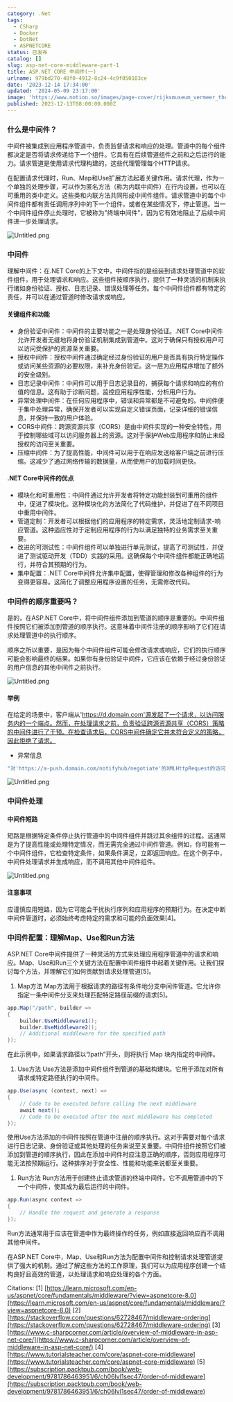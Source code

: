 ```yaml
---
category: .Net
tags:
  - CSharp
  - Docker
  - DotNet
  - ASPNETCORE
status: 已发布
catalog: []
slug: asp-net-core-middleware-part-1
title: ASP.NET CORE 中间件(一)
urlname: 979bd270-48f0-4912-8c24-4c9f050183ce
date: '2023-12-14 17:34:00'
updated: '2024-05-09 23:17:00'
image: 'https://www.notion.so/images/page-cover/rijksmuseum_vermeer_the_milkmaid.jpg'
published: 2023-12-13T08:00:00.000Z
---
```


### 什么是中间件？


中间件被集成到应用程序管道中，负责监督请求和响应的处理。管道中的每个组件都决定是否将请求传递给下一个组件。它具有在后续管道组件之前和之后运行的能力。请求管道是使用请求代理构建的，这些代理管理每个HTTP请求。


在配置请求代理时，Run、Map和Use扩展方法起着关键作用。请求代理，作为一个单独的处理步骤，可以作为匿名方法（称为内联中间件）在行内设置，也可以在可重用的类中定义。这些类和内联方法共同形成中间件组件。请求管道中的每个中间件组件都有责任调用序列中的下一个组件，或者在某些情况下，停止管道。当一个中间件组件停止处理时，它被称为"终端中间件"，因为它有效地阻止了后续中间件进一步处理请求。


![Untitled.png](https://prod-files-secure.s3.us-west-2.amazonaws.com/5d24fe63-e567-4804-86f9-9fdc62e13082/da807807-d02d-4fa1-86b6-db45e4678714/Untitled.png?X-Amz-Algorithm=AWS4-HMAC-SHA256&X-Amz-Content-Sha256=UNSIGNED-PAYLOAD&X-Amz-Credential=ASIAZI2LB466YGKBC3TN%2F20250131%2Fus-west-2%2Fs3%2Faws4_request&X-Amz-Date=20250131T213306Z&X-Amz-Expires=3600&X-Amz-Security-Token=IQoJb3JpZ2luX2VjEL3%2F%2F%2F%2F%2F%2F%2F%2F%2F%2FwEaCXVzLXdlc3QtMiJGMEQCIAiCFdnPwLIh4Q%2F5T3gHmeZ0RxSW5Ircz%2BnqM3t9tb8KAiA9PAAE7HCS9dmUOgdEuzc7Km4qk5yHy39DUXHIqk6D6CqIBAjG%2F%2F%2F%2F%2F%2F%2F%2F%2F%2F8BEAAaDDYzNzQyMzE4MzgwNSIMud0BykNsNjavupB8KtwDvu5qU7FmqR41gRQQXmXqdSYZHt0OssCGcigy3VES%2BIjXuqnDtWC8IZxVsVyxo2GdCJGZYzljyQlsHd1s3KJuZiIJttxbulpTNtghSMLIsxMJEEfTtttArrozXpuuXErqGysZq8f77oIP84IyVQKrfb2fh7XH47dtMNcER2LcZdH4KPmmphGyUyTmcLtadUdsogdeV7Hh%2BmZ3EO%2FVvCCMF%2FmQiumqtM1mhJB4j6bq9z0Zzvc8EJMKUEIFrGOUwmONlDs5eWhqXCz92A7SZUjULHlaQ2GuoD8NtZfdfYNa5RDZmUH9odj%2BQQiSO0L9mqZV6taTO%2FZKd2v9xx49Uzqtgy3YbluSI9rKbXfIOlnikir7U9LWgwiOkqn8fq1CSFUvvQRQTfHYnowYjB2Q25MFLwxMoKfphbnR84mLSQjUAeJEv%2BTZ8c%2F%2BGZBHk4TDxECH0nWuRJbXqWWwXx5Ju%2FdAcgiUQIBzyvl65i3C7SPmTvquo%2Bhrw8r1p6Q9iHU3tKEGDaOykyPPNed9MSU6NiIzoACtTgjA0dl1l%2BzLnbueKUKGdFu%2F2r6rLZ9CzTBJC6m7QE20kaUAvXl4pNBn1bo0NlfXLVDV8SeTQD2lbd5JutS6C443ky29%2FsHip8Mwz%2Fj0vAY6pgGL45x5BUrGNKNz%2B5PZgvMAcTSJOpgx%2BQ9jOCYmVIinBM2QTVyHSJKap%2B7j2f%2BOiMbbKs%2B2AZcbw8x4N8bN5uz4yCEB%2BrrA%2B0gGkpnLompp1QgUJNKNrHOX8C4%2FSnbaR4JZZp5UfleJ4VRyvCCVZmYYA%2FPVd00JnbPia8tMRpl4ofF%2B9zI9BpTIVbtu0t4MEL83P8OMpFdaCtvQ%2FxqTxI70kT351qE%2B&X-Amz-Signature=9a9b76cb978f4aefaad589c0fdabe367f6ff6005236bd019be0a678bc08048e9&X-Amz-SignedHeaders=host&x-id=GetObject)


### 中间件


理解中间件：在.NET Core的上下文中，中间件指的是组装到请求处理管道中的软件组件，用于处理请求和响应。这些组件按顺序执行，提供了一种灵活的机制来执行诸如身份验证、授权、日志记录、错误处理等任务。每个中间件组件都有特定的责任，并可以在通过管道时修改请求或响应。


#### 关键组件和功能

- 身份验证中间件：中间件的主要功能之一是处理身份验证。.NET Core中间件允许开发者无缝地将身份验证机制集成到管道中。这对于确保只有授权用户可以访问受保护的资源至关重要。
- 授权中间件：授权中间件通过确定经过身份验证的用户是否具有执行特定操作或访问某些资源的必要权限，来补充身份验证。这一层为应用程序增加了额外的安全级别。
- 日志记录中间件：中间件可以用于日志记录目的，捕获每个请求和响应的有价值的信息。这有助于诊断问题，监控应用程序性能，分析用户行为。
- 异常处理中间件：在任何应用程序中，错误和异常都是不可避免的。中间件便于集中处理异常，确保开发者可以实现自定义错误页面，记录详细的错误信息，并保持一致的用户体验。
- CORS中间件：跨源资源共享（CORS）是由中间件实现的一种安全特性，用于控制哪些域可以访问服务器上的资源。这对于保护Web应用程序和防止未经授权的访问至关重要。
- 压缩中间件：为了提高性能，中间件可以用于在响应发送给客户端之前进行压缩。这减少了通过网络传输的数据量，从而使用户的加载时间更快。

#### .NET Core中间件的优点

- 模块化和可重用性：中间件通过允许开发者将特定功能封装到可重用的组件中，促进了模块化。这种模块化的方法简化了代码维护，并促进了在不同项目中重用中间件。
- 管道定制：开发者可以根据他们的应用程序的特定需求，灵活地定制请求-响应管道。这种适应性对于定制应用程序的行为以满足独特的业务需求至关重要。
- 改进的可测试性：中间件组件可以单独进行单元测试，提高了可测试性，并促进了测试驱动开发（TDD）实践的采用。这确保每个中间件组件都能正确地运行，并符合其预期的行为。
- 集中配置：.NET Core中间件允许集中配置，使得管理和修改各种组件的行为变得更容易。这简化了调整应用程序设置的任务，无需修改代码。

### 中间件的顺序重要吗？


是的，在ASP.NET Core中，将中间件组件添加到管道的顺序是重要的。中间件组件按照它们被添加到管道的顺序执行。这意味着中间件注册的顺序影响了它们在请求处理管道中的执行顺序。


顺序之所以重要，是因为每个中间件组件可能会修改请求或响应，它们的执行顺序可能会影响最终的结果。如果你有身份验证中间件，它应该在依赖于经过身份验证的用户信息的其他中间件之前执行。


![Untitled.png](https://prod-files-secure.s3.us-west-2.amazonaws.com/5d24fe63-e567-4804-86f9-9fdc62e13082/24f795a2-1c5a-4a6b-a0d8-2afb160076f1/Untitled.png?X-Amz-Algorithm=AWS4-HMAC-SHA256&X-Amz-Content-Sha256=UNSIGNED-PAYLOAD&X-Amz-Credential=ASIAZI2LB466YGKBC3TN%2F20250131%2Fus-west-2%2Fs3%2Faws4_request&X-Amz-Date=20250131T213305Z&X-Amz-Expires=3600&X-Amz-Security-Token=IQoJb3JpZ2luX2VjEL3%2F%2F%2F%2F%2F%2F%2F%2F%2F%2FwEaCXVzLXdlc3QtMiJGMEQCIAiCFdnPwLIh4Q%2F5T3gHmeZ0RxSW5Ircz%2BnqM3t9tb8KAiA9PAAE7HCS9dmUOgdEuzc7Km4qk5yHy39DUXHIqk6D6CqIBAjG%2F%2F%2F%2F%2F%2F%2F%2F%2F%2F8BEAAaDDYzNzQyMzE4MzgwNSIMud0BykNsNjavupB8KtwDvu5qU7FmqR41gRQQXmXqdSYZHt0OssCGcigy3VES%2BIjXuqnDtWC8IZxVsVyxo2GdCJGZYzljyQlsHd1s3KJuZiIJttxbulpTNtghSMLIsxMJEEfTtttArrozXpuuXErqGysZq8f77oIP84IyVQKrfb2fh7XH47dtMNcER2LcZdH4KPmmphGyUyTmcLtadUdsogdeV7Hh%2BmZ3EO%2FVvCCMF%2FmQiumqtM1mhJB4j6bq9z0Zzvc8EJMKUEIFrGOUwmONlDs5eWhqXCz92A7SZUjULHlaQ2GuoD8NtZfdfYNa5RDZmUH9odj%2BQQiSO0L9mqZV6taTO%2FZKd2v9xx49Uzqtgy3YbluSI9rKbXfIOlnikir7U9LWgwiOkqn8fq1CSFUvvQRQTfHYnowYjB2Q25MFLwxMoKfphbnR84mLSQjUAeJEv%2BTZ8c%2F%2BGZBHk4TDxECH0nWuRJbXqWWwXx5Ju%2FdAcgiUQIBzyvl65i3C7SPmTvquo%2Bhrw8r1p6Q9iHU3tKEGDaOykyPPNed9MSU6NiIzoACtTgjA0dl1l%2BzLnbueKUKGdFu%2F2r6rLZ9CzTBJC6m7QE20kaUAvXl4pNBn1bo0NlfXLVDV8SeTQD2lbd5JutS6C443ky29%2FsHip8Mwz%2Fj0vAY6pgGL45x5BUrGNKNz%2B5PZgvMAcTSJOpgx%2BQ9jOCYmVIinBM2QTVyHSJKap%2B7j2f%2BOiMbbKs%2B2AZcbw8x4N8bN5uz4yCEB%2BrrA%2B0gGkpnLompp1QgUJNKNrHOX8C4%2FSnbaR4JZZp5UfleJ4VRyvCCVZmYYA%2FPVd00JnbPia8tMRpl4ofF%2B9zI9BpTIVbtu0t4MEL83P8OMpFdaCtvQ%2FxqTxI70kT351qE%2B&X-Amz-Signature=9183a5c3b9e9c14ae1876b2ab1cb284cd6acc5411c33fa44ca9156292633855f&X-Amz-SignedHeaders=host&x-id=GetObject)


#### 举例


在给定的场景中，客户端从'https://d.domain.com'源发起了一个请求，以访问服务内的一个端点。然而，在处理请求之前，负责验证跨源资源共享（CORS）策略的中间件进行了干预。在检查请求后，CORS中间件确定它并未符合定义的策略，因此拒绝了请求。

- 异常信息

```c#
"对'https://a-push.domain.com/notifyhub/negotiate'的XMLHttpRequest的访问，源自'https://d.domain.com'，已被CORS策略阻止：预检请求的响应未通过访问控制检查：请求的资源上没有'Access-Control-Allow-Origin'头。"[1][2][3]
```


![Untitled.png](https://prod-files-secure.s3.us-west-2.amazonaws.com/5d24fe63-e567-4804-86f9-9fdc62e13082/371d9517-dafe-4432-94b7-2d14d1593167/Untitled.png?X-Amz-Algorithm=AWS4-HMAC-SHA256&X-Amz-Content-Sha256=UNSIGNED-PAYLOAD&X-Amz-Credential=ASIAZI2LB466YGKBC3TN%2F20250131%2Fus-west-2%2Fs3%2Faws4_request&X-Amz-Date=20250131T213305Z&X-Amz-Expires=3600&X-Amz-Security-Token=IQoJb3JpZ2luX2VjEL3%2F%2F%2F%2F%2F%2F%2F%2F%2F%2FwEaCXVzLXdlc3QtMiJGMEQCIAiCFdnPwLIh4Q%2F5T3gHmeZ0RxSW5Ircz%2BnqM3t9tb8KAiA9PAAE7HCS9dmUOgdEuzc7Km4qk5yHy39DUXHIqk6D6CqIBAjG%2F%2F%2F%2F%2F%2F%2F%2F%2F%2F8BEAAaDDYzNzQyMzE4MzgwNSIMud0BykNsNjavupB8KtwDvu5qU7FmqR41gRQQXmXqdSYZHt0OssCGcigy3VES%2BIjXuqnDtWC8IZxVsVyxo2GdCJGZYzljyQlsHd1s3KJuZiIJttxbulpTNtghSMLIsxMJEEfTtttArrozXpuuXErqGysZq8f77oIP84IyVQKrfb2fh7XH47dtMNcER2LcZdH4KPmmphGyUyTmcLtadUdsogdeV7Hh%2BmZ3EO%2FVvCCMF%2FmQiumqtM1mhJB4j6bq9z0Zzvc8EJMKUEIFrGOUwmONlDs5eWhqXCz92A7SZUjULHlaQ2GuoD8NtZfdfYNa5RDZmUH9odj%2BQQiSO0L9mqZV6taTO%2FZKd2v9xx49Uzqtgy3YbluSI9rKbXfIOlnikir7U9LWgwiOkqn8fq1CSFUvvQRQTfHYnowYjB2Q25MFLwxMoKfphbnR84mLSQjUAeJEv%2BTZ8c%2F%2BGZBHk4TDxECH0nWuRJbXqWWwXx5Ju%2FdAcgiUQIBzyvl65i3C7SPmTvquo%2Bhrw8r1p6Q9iHU3tKEGDaOykyPPNed9MSU6NiIzoACtTgjA0dl1l%2BzLnbueKUKGdFu%2F2r6rLZ9CzTBJC6m7QE20kaUAvXl4pNBn1bo0NlfXLVDV8SeTQD2lbd5JutS6C443ky29%2FsHip8Mwz%2Fj0vAY6pgGL45x5BUrGNKNz%2B5PZgvMAcTSJOpgx%2BQ9jOCYmVIinBM2QTVyHSJKap%2B7j2f%2BOiMbbKs%2B2AZcbw8x4N8bN5uz4yCEB%2BrrA%2B0gGkpnLompp1QgUJNKNrHOX8C4%2FSnbaR4JZZp5UfleJ4VRyvCCVZmYYA%2FPVd00JnbPia8tMRpl4ofF%2B9zI9BpTIVbtu0t4MEL83P8OMpFdaCtvQ%2FxqTxI70kT351qE%2B&X-Amz-Signature=3d80b508f12fb772ce18befc1d340122b76bb51543e43e8c035492291dbfb1ba&X-Amz-SignedHeaders=host&x-id=GetObject)


### 中间件处理


#### 中间件短路
短路是根据特定条件停止执行管道中的中间件组件并跳过其余组件的过程。这通常是为了提高性能或处理特定情况，而无需完全通过中间件管道。例如，你可能有一个中间件组件，它检查特定条件，如果条件满足，立即返回响应。在这个例子中，中间件处理请求并生成响应，而不调用其他中间件组件。


![Untitled.png](https://prod-files-secure.s3.us-west-2.amazonaws.com/5d24fe63-e567-4804-86f9-9fdc62e13082/e8a1d943-cb51-4723-936e-23c6af2fb0f9/Untitled.png?X-Amz-Algorithm=AWS4-HMAC-SHA256&X-Amz-Content-Sha256=UNSIGNED-PAYLOAD&X-Amz-Credential=ASIAZI2LB466YGKBC3TN%2F20250131%2Fus-west-2%2Fs3%2Faws4_request&X-Amz-Date=20250131T213306Z&X-Amz-Expires=3600&X-Amz-Security-Token=IQoJb3JpZ2luX2VjEL3%2F%2F%2F%2F%2F%2F%2F%2F%2F%2FwEaCXVzLXdlc3QtMiJGMEQCIAiCFdnPwLIh4Q%2F5T3gHmeZ0RxSW5Ircz%2BnqM3t9tb8KAiA9PAAE7HCS9dmUOgdEuzc7Km4qk5yHy39DUXHIqk6D6CqIBAjG%2F%2F%2F%2F%2F%2F%2F%2F%2F%2F8BEAAaDDYzNzQyMzE4MzgwNSIMud0BykNsNjavupB8KtwDvu5qU7FmqR41gRQQXmXqdSYZHt0OssCGcigy3VES%2BIjXuqnDtWC8IZxVsVyxo2GdCJGZYzljyQlsHd1s3KJuZiIJttxbulpTNtghSMLIsxMJEEfTtttArrozXpuuXErqGysZq8f77oIP84IyVQKrfb2fh7XH47dtMNcER2LcZdH4KPmmphGyUyTmcLtadUdsogdeV7Hh%2BmZ3EO%2FVvCCMF%2FmQiumqtM1mhJB4j6bq9z0Zzvc8EJMKUEIFrGOUwmONlDs5eWhqXCz92A7SZUjULHlaQ2GuoD8NtZfdfYNa5RDZmUH9odj%2BQQiSO0L9mqZV6taTO%2FZKd2v9xx49Uzqtgy3YbluSI9rKbXfIOlnikir7U9LWgwiOkqn8fq1CSFUvvQRQTfHYnowYjB2Q25MFLwxMoKfphbnR84mLSQjUAeJEv%2BTZ8c%2F%2BGZBHk4TDxECH0nWuRJbXqWWwXx5Ju%2FdAcgiUQIBzyvl65i3C7SPmTvquo%2Bhrw8r1p6Q9iHU3tKEGDaOykyPPNed9MSU6NiIzoACtTgjA0dl1l%2BzLnbueKUKGdFu%2F2r6rLZ9CzTBJC6m7QE20kaUAvXl4pNBn1bo0NlfXLVDV8SeTQD2lbd5JutS6C443ky29%2FsHip8Mwz%2Fj0vAY6pgGL45x5BUrGNKNz%2B5PZgvMAcTSJOpgx%2BQ9jOCYmVIinBM2QTVyHSJKap%2B7j2f%2BOiMbbKs%2B2AZcbw8x4N8bN5uz4yCEB%2BrrA%2B0gGkpnLompp1QgUJNKNrHOX8C4%2FSnbaR4JZZp5UfleJ4VRyvCCVZmYYA%2FPVd00JnbPia8tMRpl4ofF%2B9zI9BpTIVbtu0t4MEL83P8OMpFdaCtvQ%2FxqTxI70kT351qE%2B&X-Amz-Signature=2906b5cc4465a5c446d11bbaf4be0d324c9adec212b59337b32b27dc66c818f4&X-Amz-SignedHeaders=host&x-id=GetObject)


#### 注意事项


应谨慎应用短路，因为它可能会干扰执行序列和应用程序的预期行为。在决定中断中间件管道时，必须始终考虑特定的需求和可能的负面效果[4]。


### 中间件配置：理解Map、Use和Run方法


ASP.NET Core中间件提供了一种灵活的方式来处理应用程序管道中的请求和响应。Map、Use和Run三个关键方法在配置中间件组件中起着关键作用。让我们探讨每个方法，并理解它们如何贡献到请求处理管道[5]。

1. Map方法
Map方法用于根据请求的路径有条件地分支中间件管道。它允许你指定一条中间件分支来处理匹配特定路径前缀的请求[5]。

```c#
app.Map("/path", builder =>
{
    builder.UseMiddleware1();
    builder.UseMiddleware2();
    // Additional middleware for the specified path
});
```


在此示例中，如果请求路径以“/path”开头，则将执行 Map 块内指定的中间件。

1. Use方法
Use方法是添加中间件组件到管道的基础构建块。它用于添加对所有请求或特定路径执行的中间件。

```c#
app.Use(async (context, next) =>
{
    // Code to be executed before calling the next middleware
    await next();
    // Code to be executed after the next middleware has completed
});
```


使用Use方法添加的中间件按照在管道中注册的顺序执行。这对于需要对每个请求进行日志记录、身份验证或其他处理的任务来说至关重要。中间件组件按照它们被添加到管道的顺序执行，因此在添加中间件时应注意正确的顺序，否则应用程序可能无法按预期运行。这种排序对于安全性、性能和功能来说都至关重要。

1. Run方法
Run方法用于创建终止请求管道的终端中间件。它不调用管道中的下一个中间件，使其成为最后运行的中间件。

```c#
app.Run(async context =>
{
    // Handle the request and generate a response
});
```


Run方法通常用于应该在管道中作为最终操作的任务，例如直接返回响应而不调用其他中间件。


在ASP.NET Core中，Map、Use和Run方法为配置中间件和控制请求处理管道提供了强大的机制。通过了解这些方法的工作原理，我们可以为应用程序创建一个结构良好且高效的管道，以处理请求和响应处理的各个方面。


Citations:
[1] [https://learn.microsoft.com/en-us/aspnet/core/fundamentals/middleware/?view=aspnetcore-8.0](https://learn.microsoft.com/en-us/aspnet/core/fundamentals/middleware/?view=aspnetcore-8.0)
[2] [https://stackoverflow.com/questions/62728467/middleware-ordering](https://stackoverflow.com/questions/62728467/middleware-ordering)
[3] [https://www.c-sharpcorner.com/article/overview-of-middleware-in-asp-net-core/](https://www.c-sharpcorner.com/article/overview-of-middleware-in-asp-net-core/)
[4] [https://www.tutorialsteacher.com/core/aspnet-core-middleware](https://www.tutorialsteacher.com/core/aspnet-core-middleware)
[5] [https://subscription.packtpub.com/book/web-development/9781786463951/6/ch06lvl1sec47/order-of-middleware](https://subscription.packtpub.com/book/web-development/9781786463951/6/ch06lvl1sec47/order-of-middleware)

